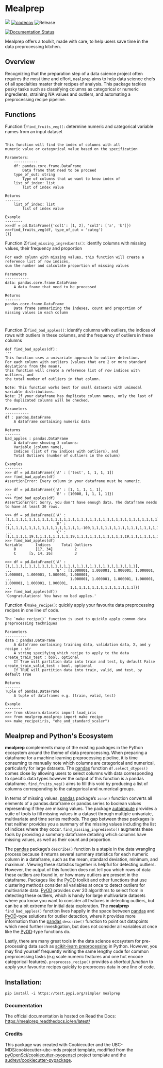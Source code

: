 # Mealprep 

![](https://github.com/mglu123/mealprep/workflows/build/badge.svg) [![codecov](https://codecov.io/gh/mglu123/foocat/branch/master/graph/badge.svg)](https://codecov.io/gh/mglu123/mealprep) ![Release](https://github.com/mglu123/mealprep/workflows/Release/badge.svg)

[![Documentation Status](https://readthedocs.org/projects/mealprep/badge/?version=latest)](https://mealprep.readthedocs.io/en/latest/?badge=latest)

Mealprep offers a toolkit, made with care, to help users save time in the data preprocessing kitchen.

## Overview

Recognizing that the preparation step of a data science project often requires the most time and effort, `mealprep` aims to help data science chefs of all specialties master their recipes of analysis. This package tackles pesky tasks such as classifying columns as categorical or numeric ingredients, straining NA values and outliers, and automating a preprocessing recipe pipeline.

## Functions
Function 1)`find_fruits_veg()`: determine numeric and categorical variable names from an input dataset
```

This function will find the index of columns with all
numeric value or categorical value based on the specification

Parameters:
    -----------
    df: pandas.core.frame.DataFrame
        Data frame that need to be proceed
    type_of_out: string
        Type of columns that we want to know index of
    list_of_index: list
        list of index value

Returns
-------
    list_of_index: list
        list of index value

Example
--------
>>>df = pd.DataFrame({'col1': [1, 2], 'col2': ['a', 'b']})
>>>find_fruits_veg(df, type_of_out = 'categ')
[1]

```

Function 2)`find_missing_ingredients()`: identify columns with missing values, their frequency and proportion
```
For each column with missing values, this function will create a reference list of row indices, 
sum the number and calculate proportion of missing values 

Parameters
-----------
data: pandas.core.frame.DataFrame
    A data frame that need to be processed

Returns
-------
pandas.core.frame.DataFrame
    Data frame summarizing the indexes, count and proportion of missing values in each column

    
```

Function 3)`find_bad_apples()`: identify columns with outliers, the indices of rows with outliers in these columns, and the frequency of outliers in these columns
```
def find_bad_apples(df):
'''
This function uses a univariate approach to outlier detection.
For each column with outliers (values that are 2 or more standard deviations from the mean),
this function will create a reference list of row indices with outliers, and
the total number of outliers in that column.

Note: This function works best for small datasets with unimodal variable distributions.
Note: If your dataframe has duplicate column names, only the last of the duplicated columns will be checked.

Parameters
-----------
df : pandas.DataFrame
    A dataframe containing numeric data

Returns
-------
bad_apples : pandas.DataFrame
    A dataframe showing 3 columns:
    Variable (column name),
    Indices (list of row indices with outliers), and
    Total Outliers (number of outliers in the column)

Examples
--------
>>> df = pd.DataFrame({'A' : ['test', 1, 1, 1, 1])
>>> find_bad_apples(df)
AssertionError: Every column in your dataframe must be numeric.

>>> df = pd.DataFrame({'A' : [1, 1, 1, 1, 1],
...                    'B' : [10000, 1, 1, 1, 1]})
>>> find_bad_apples(df)
AssertionError: Sorry, you don't have enough data. The dataframe needs to have at least 30 rows.

>>> df = pd.DataFrame({'A' : [1,1,1,1,1,1,1,1,1,1,1,1,1,1,1,1,1,1,1,1,1,1,1,1,1,1,1,1,1,1,1,1,1,1,1],
...                    'B' : [1,1,1,1,1,1,1,1,1,1,1,1,1,1,1,1,1,-100,1,1,1,1,1,1,1,1,1,1,1,1,1,1,1,1,100],
...                    'C' : [1,1,1,1,1,19,1,1,1,1,1,1,1,1,19,1,1,1,1,1,1,1,1,1,1,1,19,1,1,1,1,1,1,1,1]})
>>> find_bad_apples(df)
Variable      Indices     Total Outliers
    B         [17, 34]          2
    C      [5, 14, 26]          3
    
>>> df = pd.DataFrame({'A' : [1,1,1,1,1,1,1,1,1,1,1,1,1,1,1,1,1,1,1,1,1,1,1,1,1,1,1,1,1,1],
...                    'B' : [1.000001, 1.000001, 1.000001, 1.000001, 1.000001, 1.000001, 1.000001, 1.000001,
...                           1.000001, 1.000001, 1.000001, 1.000001, 1.000001, 1.000001, 1.000001,
...                           1,1,1,1,1,1,1,1,1,1,1,1,1,1,1]})
>>> find_bad_apples(df))
'Congratulations! You have no bad apples.'
```

Function 4)`make_recipe()`: quickly apply your favourite data preprocessing recipes in one line of code.
```
The `make_recipe()` function is used to quickly apply common data preprocessing techniques
    
Parameters
----------
data : pandas.DataFrame
    A dataframe containing training data, validation data, X, and y
recipe : str
    A string specifying which recipe to apply to the data
create_train_test : bool, optional
    If True will partition data into train and test, by default False
create_train_valid_test : bool, optional
    If TRUE will partition data into train, valid, and test, by default True

Returns
-------
Tuple of pandas.DataFrame
    A tuple of dataframes e.g. (train, valid, test)
    
Example
--------
>>> from sklearn.datasets import load_iris
>>> from mealprep.mealprep import make recipe
>>> make_recipe(iris, "ohe_and_standard_scaler")     
```

## Mealprep and Python's Ecosystem

**mealprep** complements many of the existing packages in the Python ecosystem around the theme of data preprocessing. When preparing a dataframe for a machine learning preprocessing pipeline, it is time consuming to manually note which columns are categorical and numerical, particularly for large datasets. The [pandas](https://pypi.org/project/pandas/) function `df.select_dtypes()` comes close by allowing users to select columns with data corresponding to specific data types however the output of this function is a pandas dataframe. `find_fruits_veg()` aims to fill this void by producing a list of columns corresponding to the categorical and numerical groups.  

In terms of missing values, [pandas](https://pypi.org/project/pandas/) package’s `isna()` function converts all elements of a pandas.dataframe or pandas.series to boolean values representing if they are missing values. The package [autoimpute](https://autoimpute.readthedocs.io/en/latest/) provides a suite of tools to fill missing values in a dataset through multiple univariate, multivariate and time series methods. The gap between these packages is that neither provides you a summary of the missing values including the list of indices where they occur. `find_missing_ingredients()` augments these tools by providing a summary dataframe detailing which columns have missing values, as well as their count and proportion.

The [pandas](https://pypi.org/project/pandas/) package’s `describe()` function is a staple in the data wrangling process because it returns several summary statistics for each numeric column in a dataframe, such as the mean, standard deviation, minimum, and maximum. Viewing these statistics together is helpful for detecting outliers. However, the output of this function does not tell you which rows of data these outliers are found in, or how many outliers are present in the dataframe. Packages like the [PyOD](https://pyod.readthedocs.io/en/latest/) toolkit and other functions that use clustering methods consider all variables at once to detect outliers for multivariate data. [PyOD](https://pyod.readthedocs.io/en/latest/) provides over 20 algorithms to select from in detecting these outliers, which is handy for large multivariate datasets where you know you want to consider all features in detecting outliers, but can be a bit extreme for initial data exploration. The **mealprep** `find_bad_apples()` function lives happily in the space between [pandas](https://pypi.org/project/pandas/) and [PyOD](https://pyod.readthedocs.io/en/latest/)-type solutions for outlier detection, where it provides more information than the [pandas](https://pypi.org/project/pandas/) `describe()` function to point out datapoints which need further investigation, but does not consider all variables at once like the [PyOD](https://pyod.readthedocs.io/en/latest/)-type functions do.

Lastly, there are many great tools in the data science ecosystem for pre-processing data such as [scikit-learn preprocessing](https://scikit-learn.org/stable/modules/preprocessing.html) in Python. However, you may find yourself frequently writing the same lengthy code for common preprocessing tasks (e.g scale numeric features and one hot encode categorical features). `preprocess_recipe()` provides a _shortcut function_ to apply your favourite recipes quickly to preprocess data in one line of code.




## Installation:

```
pip install -i https://test.pypi.org/simple/ mealprep
```



### Documentation
The official documentation is hosted on Read the Docs: <https://mealprep.readthedocs.io/en/latest/>

### Credits
This package was created with Cookiecutter and the UBC-MDS/cookiecutter-ubc-mds project template, modified from the [pyOpenSci/cookiecutter-pyopensci](https://github.com/pyOpenSci/cookiecutter-pyopensci) project template and the [audreyr/cookiecutter-pypackage](https://github.com/audreyr/cookiecutter-pypackage).

